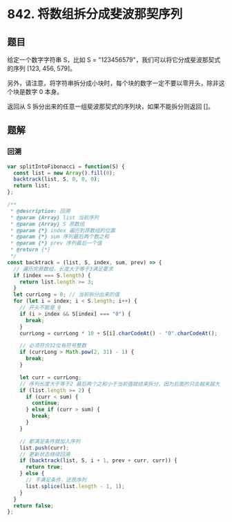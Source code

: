 # 842. 将数组拆分成斐波那契序列

## 题目

给定一个数字字符串 S，比如 S = "123456579"，我们可以将它分成斐波那契式的序列 [123, 456, 579]。

另外，请注意，将字符串拆分成小块时，每个块的数字一定不要以零开头，除非这个块是数字 0 本身。

返回从 S 拆分出来的任意一组斐波那契式的序列块，如果不能拆分则返回 []。

## 题解

### 回溯

```js
var splitIntoFibonacci = function(S) {
  const list = new Array().fill(0);
  backtrack(list, S, 0, 0, 0);
  return list;
};

/**
 * @description: 回溯
 * @param {Array} list 当前序列
 * @param {Array} S 原数组
 * @param {*} index 遍历到原数组的位置
 * @param {*} sum 序列最后两个数之和
 * @param {*} prev 序列最后一个值
 * @return {*}
 */
const backtrack = (list, S, index, sum, prev) => {
  // 遍历完原数组，长度大于等于3满足要求
  if (index === S.length) {
    return list.length >= 3;
  }
  let currLong = 0; // 当前拆分出来的值
  for (let i = index; i < S.length; i++) {
    // 开头不能是 0
    if (i > index && S[index] === "0") {
      break;
    }
    currLong = currLong * 10 + S[i].charCodeAt() - "0".charCodeAt();

    // 必须符合32位有符号整数
    if (currLong > Math.pow(2, 31) - 1) {
      break;
    }

    let curr = currLong;
    // 序列长度大于等于2 最后两个之和小于当前值就结束拆分，因为后面的只会越来越大
    if (list.length >= 2) {
      if (curr < sum) {
        continue;
      } else if (curr > sum) {
        break;
      }
    }

    // 都满足条件就加入序列
    list.push(curr);
    // 更新状态继续回溯
    if (backtrack(list, S, i + 1, prev + curr, curr)) {
      return true;
    } else {
      // 不满足条件，还原序列
      list.splice(list.length - 1, 1);
    }
  }
  return false;
};
```
